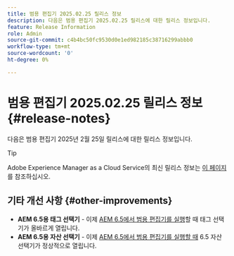 ```yaml
---
title: 범용 편집기 2025.02.25 릴리스 정보
description: 다음은 범용 편집기 2025.02.25 릴리스에 대한 릴리스 정보입니다.
feature: Release Information
role: Admin
source-git-commit: c4b4bc50fc9530d0e1ed982185c38716299abbb0
workflow-type: tm+mt
source-wordcount: '0'
ht-degree: 0%

---
```



# 범용 편집기 2025.02.25 릴리스 정보 {#release-notes}

다음은 범용 편집기 2025년 2월 25일 릴리스에 대한 릴리스 정보입니다.

>[!TIP]
>
>Adobe Experience Manager as a Cloud Service의 최신 릴리스 정보는 [이 페이지](/help/release-notes/release-notes-cloud/release-notes-current.md)를 참조하십시오.

## 기타 개선 사항 {#other-improvements}

* **AEM 6.5용 태그 선택기** - 이제 [AEM 6.5에서 범용 편집기를 실행](https://experienceleague.adobe.com/ko/docs/experience-manager-65/content/implementing/developing/headless/universal-editor/introduction)할 때 태그 선택기가 올바르게 열립니다.
* **AEM 6.5용 자산 선택기** - 이제 [AEM 6.5에서 범용 편집기를 실행할 때](https://experienceleague.adobe.com/ko/docs/experience-manager-65/content/implementing/developing/headless/universal-editor/introduction) 6.5 자산 선택기가 정상적으로 열립니다.
